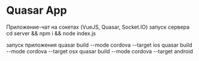 # Quasar App

Приложение-чат на сокетах (VueJS, Quasar, Socket.IO)
запуск сервера
cd server && npm i && node index.js 

запуск приложения
quasar build --mode cordova --target ios
quasar build --mode cordova --target osx
quasar build --mode cordova --target android
